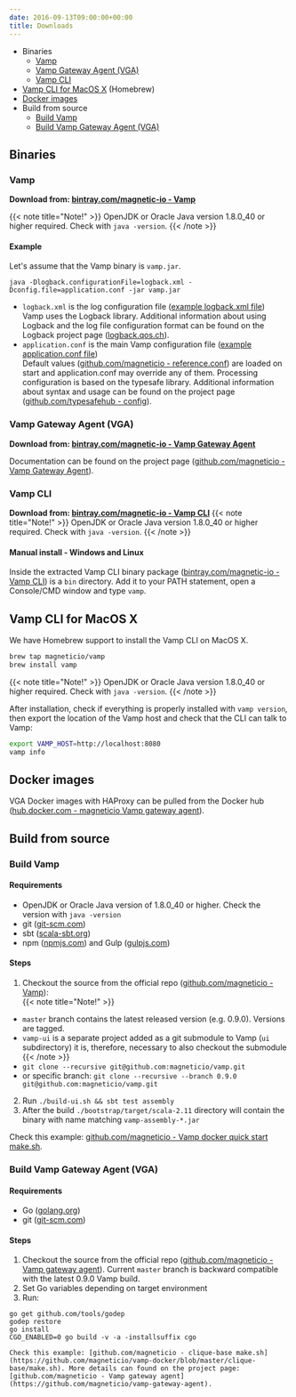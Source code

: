 ```yaml
---
date: 2016-09-13T09:00:00+00:00
title: Downloads
---
```


* Binaries
  * [Vamp](#vamp)
  * [Vamp Gateway Agent (VGA)](#vamp-gateway-agent-vga)
  * [Vamp CLI](#vamp-cli)
* [Vamp CLI for MacOS X](#vamp-cli-for-macos-x) (Homebrew)
* [Docker images](#docker-images)
* Build from source
  * [Build Vamp](#build-vamp)
  * [Build Vamp Gateway Agent (VGA)](#build-vamp-gateway-agent-vga)
  


## Binaries

### Vamp
**Download from: [bintray.com/magnetic-io - Vamp](https://bintray.com/magnetic-io/downloads/vamp/view)**

{{< note title="Note!" >}}
OpenJDK or Oracle Java version 1.8.0_40 or higher required. Check with `java -version`.
{{< /note >}}  

#### Example
Let's assume that the Vamp binary is `vamp.jar`.
```
java -Dlogback.configurationFile=logback.xml -Dconfig.file=application.conf -jar vamp.jar
```

* `logback.xml` is the log configuration file ([example logback.xml file](https://github.com/magneticio/vamp-docker/blob/master/quick-start-marathon/conf/logback.xml))  
Vamp uses the Logback library. Additional information about using Logback and the log file configuration format can be found on the Logback project page ([logback.qos.ch](http://logback.qos.ch/)). 
* `application.conf` is the main Vamp configuration file ([example application.conf file](https://github.com/magneticio/vamp-docker/blob/master/quick-start-marathon/conf/application.conf))  
Default values ([github.com/magneticio - reference.conf](https://github.com/magneticio/vamp/blob/master/bootstrap/src/main/resources/reference.conf)) are loaded on start and application.conf may override any of them.
Processing configuration is based on the typesafe library. Additional information about syntax and usage can be found on the project page ([github.com/typesafehub - config](https://github.com/typesafehub/config)). 

### Vamp Gateway Agent (VGA)

**Download from: [bintray.com/magnetic-io - Vamp Gateway Agent](https://bintray.com/magnetic-io/downloads/vamp-gateway-agent/view)**

Documentation can be found on the project page ([github.com/magneticio - Vamp Gateway Agent](https://github.com/magneticio/vamp-gateway-agent)). 
### Vamp CLI

**Download from: [bintray.com/magnetic-io - Vamp CLI](https://bintray.com/magnetic-io/downloads/vamp-cli/view)**
{{< note title="Note!" >}}
OpenJDK or Oracle Java version 1.8.0_40 or higher required. Check with `java -version`.
{{< /note >}}  

#### Manual install - Windows and Linux
Inside the extracted Vamp CLI binary package ([bintray.com/magnetic-io - Vamp CLI](https://bintray.com/magnetic-io/downloads/vamp-cli/view)) is a `bin` directory. Add it to your PATH statement, open a Console/CMD window and type `vamp`.

## Vamp CLI for MacOS X

We have Homebrew support to install the Vamp CLI on MacOS X.

```bash
brew tap magneticio/vamp
brew install vamp
```

{{< note title="Note!" >}}
OpenJDK or Oracle Java version 1.8.0_40 or higher required. Check with `java -version`.
{{< /note >}}  

After installation, check if everything is properly installed with `vamp version`, then export the location of the Vamp host and check that the CLI can talk to Vamp:
```bash
export VAMP_HOST=http://localhost:8080
vamp info
```

## Docker images

VGA Docker images with HAProxy can be pulled from the Docker hub ([hub.docker.com - magneticio Vamp gateway agent](https://hub.docker.com/r/magneticio/vamp-gateway-agent/)).

## Build from source

### Build Vamp

#### Requirements

- OpenJDK or Oracle Java version of 1.8.0_40 or higher. Check the version with `java -version`
- git ([git-scm.com](https://git-scm.com/))
- sbt ([scala-sbt.org](http://www.scala-sbt.org/index.html))
- npm ([npmjs.com](https://www.npmjs.com/)) and Gulp ([gulpjs.com](http://gulpjs.com/))

#### Steps

1. Checkout the source from the official repo ([github.com/magneticio - Vamp](https://github.com/magneticio/vamp)):   
  {{< note title="Note!" >}} 
  * `master` branch contains the latest released version (e.g. 0.9.0). Versions are tagged.
  * `vamp-ui` is a separate project added as a git submodule to Vamp (`ui` subdirectory) it is, therefore, necessary to also checkout the submodule  
  {{< /note >}}
  * `git clone --recursive git@github.com:magneticio/vamp.git`  
  * or specific branch: `git clone --recursive --branch 0.9.0 git@github.com:magneticio/vamp.git`


2. Run `./build-ui.sh && sbt test assembly`
2. After the build `./bootstrap/target/scala-2.11` directory will contain the binary with name matching `vamp-assembly-*.jar`

Check this example: [github.com/magneticio - Vamp docker quick start make.sh](https://github.com/magneticio/vamp-docker/blob/master/quick-start/make.sh).

### Build Vamp Gateway Agent (VGA)

#### Requirements

- Go ([golang.org](https://golang.org/))
- git ([git-scm.com](https://git-scm.com/))

#### Steps

1. Checkout the source from the official repo ([github.com/magneticio - Vamp gateway agent](https://github.com/magneticio/vamp-gateway-agent)). Current `master` branch is backward compatible with the latest 0.9.0 Vamp build.
2. Set Go variables depending on target environment
3. Run:

```
go get github.com/tools/godep
godep restore
go install
CGO_ENABLED=0 go build -v -a -installsuffix cgo

Check this example: [github.com/magneticio - clique-base make.sh](https://github.com/magneticio/vamp-docker/blob/master/clique-base/make.sh). More details can found on the project page: [github.com/magneticio - Vamp gateway agent](https://github.com/magneticio/vamp-gateway-agent).